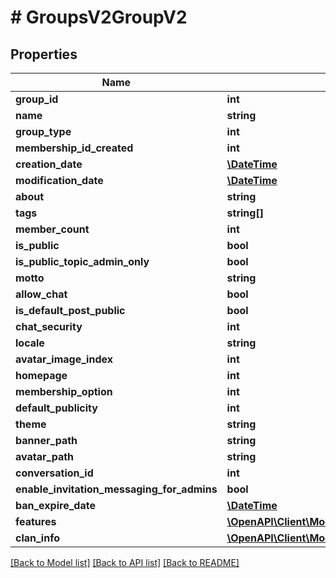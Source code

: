 # # GroupsV2GroupV2

## Properties

Name | Type | Description | Notes
------------ | ------------- | ------------- | -------------
**group_id** | **int** |  | [optional]
**name** | **string** |  | [optional]
**group_type** | **int** |  | [optional]
**membership_id_created** | **int** |  | [optional]
**creation_date** | [**\DateTime**](\DateTime.md) |  | [optional]
**modification_date** | [**\DateTime**](\DateTime.md) |  | [optional]
**about** | **string** |  | [optional]
**tags** | **string[]** |  | [optional]
**member_count** | **int** |  | [optional]
**is_public** | **bool** |  | [optional]
**is_public_topic_admin_only** | **bool** |  | [optional]
**motto** | **string** |  | [optional]
**allow_chat** | **bool** |  | [optional]
**is_default_post_public** | **bool** |  | [optional]
**chat_security** | **int** |  | [optional]
**locale** | **string** |  | [optional]
**avatar_image_index** | **int** |  | [optional]
**homepage** | **int** |  | [optional]
**membership_option** | **int** |  | [optional]
**default_publicity** | **int** |  | [optional]
**theme** | **string** |  | [optional]
**banner_path** | **string** |  | [optional]
**avatar_path** | **string** |  | [optional]
**conversation_id** | **int** |  | [optional]
**enable_invitation_messaging_for_admins** | **bool** |  | [optional]
**ban_expire_date** | [**\DateTime**](\DateTime.md) |  | [optional]
**features** | [**\OpenAPI\Client\Model\GroupsV2GroupFeatures**](GroupsV2GroupFeatures.md) |  | [optional]
**clan_info** | [**\OpenAPI\Client\Model\GroupsV2GroupV2ClanInfoAndInvestment**](GroupsV2GroupV2ClanInfoAndInvestment.md) |  | [optional]

[[Back to Model list]](../../README.md#models) [[Back to API list]](../../README.md#endpoints) [[Back to README]](../../README.md)
